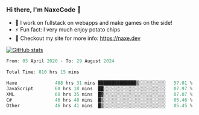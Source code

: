 ### Hi there, I'm NaxeCode 👋
- 🔭 I work on fullstack on webapps and make games on the side!
- ⚡ Fun fact: I very much enjoy potato chips
- 🔋 Checkout my site for more info: https://naxe.dev

[![GitHub stats](https://github-readme-stats.vercel.app/api?username=naxecode&theme=onedark)](https://naxe.dev)

<!--START_SECTION:waka-->

```csharp
From: 05 April 2020 - To: 29 August 2024

Total Time: 810 hrs 15 mins

Haxe              488 hrs 31 mins ██████████████▒░░░░░░░░░░   57.01 %
JavaScript        68 hrs 18 mins  ██░░░░░░░░░░░░░░░░░░░░░░░   07.97 %
XML               60 hrs 35 mins  █▓░░░░░░░░░░░░░░░░░░░░░░░   07.07 %
C#                46 hrs 48 mins  █▒░░░░░░░░░░░░░░░░░░░░░░░   05.46 %
Other             46 hrs 41 mins  █▒░░░░░░░░░░░░░░░░░░░░░░░   05.45 %
```

<!--END_SECTION:waka-->



<!--
**NaxeCode/NaxeCode** is a ✨ _special_ ✨ repository because its `README.md` (this file) appears on your GitHub profile.

Here are some ideas to get you started:

- 🔭 I’m currently working on Web apps for indie games!
- 🌱 I’m currently mastering C#
- 👯 I’m looking to collaborate on ...
- 🤔 I’m looking for help with ...
- 💬 Ask me about ...
- 📫 How to reach me: ...
- 😄 Pronouns: ...
- ⚡ Fun fact: I love chips
-->

